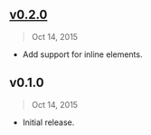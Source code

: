 ## [v0.2.0]
> Oct 14, 2015

-  Add support for inline elements.

## v0.1.0
> Oct 14, 2015

- Initial release.

[v0.2.0]: https://github.com/rstacruz/markdown-it-decorate/compare/v0.1.0...v0.2.0
